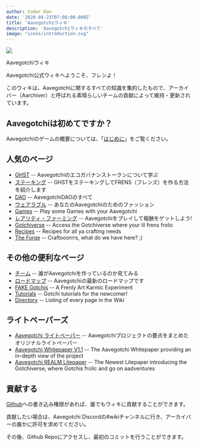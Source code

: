 ```yaml
---
author: Coder Dan
date: '2020-04-23T07:00:00.000Z'
title: 'Aavegotchiウィキ'
description: 'Aavegotchiウィキのすべて'
image: "icons/introduction.svg"
---
```


<div class="headerImageContainer">
<img class="headerImage" src="/icons/introduction.png">
<p class="headerImageText">Aavegotchiウィキ</p>
</div>

Aavegotchi公式ウィキへようこそ、フレンよ！

このウィキは、Aavegotchiに関するすべての知識を集約したもので、アーカイバー（Aarchiver）と呼ばれる素晴らしいチームの貢献によって維持・更新されています。

## Aavegotchiは初めてですか？

Aavegotchiのゲームの概要については、「[はじめに](/introduction)」をご覧ください。

## 人気のページ
* [GHST](/ghst) -- Aavegotchiのエコガバナンストークンについて学ぶ
* [ステーキング](/staking) -- GHSTをステーキングしてFRENS（フレンズ）を作る方法を紹介します
* [DAO](/dao) -- AavegotchiDAOのすべて
* [ウェアラブル](/wearables) -- あなたのAavegotchiのためのファッション
* [Games](/games) -- Play some Games with your Aavegotchi
* [レアリティ・ファーミング](/rarity-farming) -- Aavegotchiをプレイして報酬をゲットしよう!
* [Gotchiverse](/gotchiverse) -- Access the Gotchiverse where your lil frens frolic
* [Recipes](/recipes) -- Recipes for all ya crafting needs
* [The Forge](/forge) -- Craftooorrrs, what do we have here? ;)

## その他の便利なページ

* [チーム](/team) -- 誰がAavegotchiを作っているのか見てみる
* [ロードマップ](/roadmap) -- Aavegotchiの最新のロードマップです
* [FAKE Gotchis](https://www.fakegotchis.com/) -- A Frenly Art Karmic Experiment
* [Tutorials](/tutorials) -- Gotchi tutorials for the newcomer!
* [Directory](/directory) -- Listing of every page in the Wiki

## ライトペーパーズ

* [Aavegotchi ライトペーパー](https://docs.google.com/document/d/1aTijRP1Rd_Z8iu6IISWCct7TWRdzK3x-lfrucgM_7Cg/edit#heading=h.el8lgo9q7kkr) -- Aavegotchiプロジェクトの要点をまとめたオリジナルライトペーパー
* [Aavegotchi Whitepaper V1.1](https://docs.google.com/document/d/186zOapKeHNNJ9y8LIByQQ64rs0eJUlEF/) -- The Aavegotchi Whitepaper providing an in-depth view of the project
* [Aavegotchi REALM Litepaper](https://docs.google.com/document/d/1hUHF29F3_tByWd8ezSphYEE0gPJYg3K5CN1K-X3_WK8/edit) -- The Newest Litepaper introducing the Gotchiverse, where Gotchis frolic and go on aadventures

## 貢献する

[Github](https://github.com/aavegotchi/aavegotchi-wiki)への書き込み権限があれば、誰でもウィキに貢献することができます。

貢献したい場合は、Aavegotchi Discordの#wikiチャンネルに行き、アーカイバーの誰かに許可を求めてください。

その後、Github Repoにアクセスし、最初のコミットを行うことができます。 